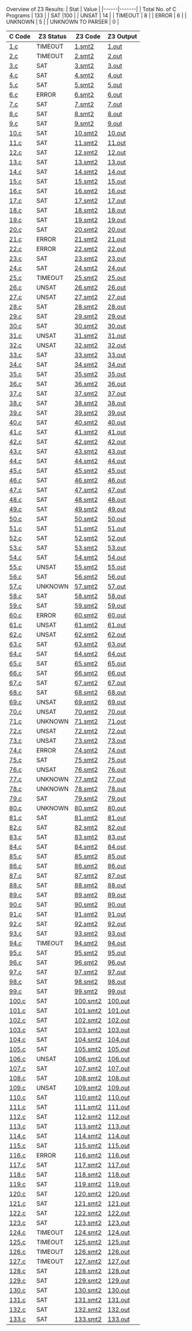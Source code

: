 Overview of Z3 Results:
| Stat | Value |
|------|-------|
| Total No. of C Programs | 133 |
| SAT |100 |
| UNSAT | 14 |
| TIMEOUT | 8 |
| ERROR | 6 |
| UNKNOWN | 5 |
| UNKNOWN TO PARSER | 0 |

| C Code | Z3 Status | Z3 Code | Z3 Output |
|--------|-----------|---------|-----------|
| [1.c](./c_benchmark/1.c) | TIMEOUT | [1.smt2](./z3/1.smt2) | [1.out](./z3/1.out) |
| [2.c](./c_benchmark/2.c) | TIMEOUT | [2.smt2](./z3/2.smt2) | [2.out](./z3/2.out) |
| [3.c](./c_benchmark/3.c) | SAT | [3.smt2](./z3/3.smt2) | [3.out](./z3/3.out) |
| [4.c](./c_benchmark/4.c) | SAT | [4.smt2](./z3/4.smt2) | [4.out](./z3/4.out) |
| [5.c](./c_benchmark/5.c) | SAT | [5.smt2](./z3/5.smt2) | [5.out](./z3/5.out) |
| [6.c](./c_benchmark/6.c) | ERROR | [6.smt2](./z3/6.smt2) | [6.out](./z3/6.out) |
| [7.c](./c_benchmark/7.c) | SAT | [7.smt2](./z3/7.smt2) | [7.out](./z3/7.out) |
| [8.c](./c_benchmark/8.c) | SAT | [8.smt2](./z3/8.smt2) | [8.out](./z3/8.out) |
| [9.c](./c_benchmark/9.c) | SAT | [9.smt2](./z3/9.smt2) | [9.out](./z3/9.out) |
| [10.c](./c_benchmark/10.c) | SAT | [10.smt2](./z3/10.smt2) | [10.out](./z3/10.out) |
| [11.c](./c_benchmark/11.c) | SAT | [11.smt2](./z3/11.smt2) | [11.out](./z3/11.out) |
| [12.c](./c_benchmark/12.c) | SAT | [12.smt2](./z3/12.smt2) | [12.out](./z3/12.out) |
| [13.c](./c_benchmark/13.c) | SAT | [13.smt2](./z3/13.smt2) | [13.out](./z3/13.out) |
| [14.c](./c_benchmark/14.c) | SAT | [14.smt2](./z3/14.smt2) | [14.out](./z3/14.out) |
| [15.c](./c_benchmark/15.c) | SAT | [15.smt2](./z3/15.smt2) | [15.out](./z3/15.out) |
| [16.c](./c_benchmark/16.c) | SAT | [16.smt2](./z3/16.smt2) | [16.out](./z3/16.out) |
| [17.c](./c_benchmark/17.c) | SAT | [17.smt2](./z3/17.smt2) | [17.out](./z3/17.out) |
| [18.c](./c_benchmark/18.c) | SAT | [18.smt2](./z3/18.smt2) | [18.out](./z3/18.out) |
| [19.c](./c_benchmark/19.c) | SAT | [19.smt2](./z3/19.smt2) | [19.out](./z3/19.out) |
| [20.c](./c_benchmark/20.c) | SAT | [20.smt2](./z3/20.smt2) | [20.out](./z3/20.out) |
| [21.c](./c_benchmark/21.c) | ERROR | [21.smt2](./z3/21.smt2) | [21.out](./z3/21.out) |
| [22.c](./c_benchmark/22.c) | ERROR | [22.smt2](./z3/22.smt2) | [22.out](./z3/22.out) |
| [23.c](./c_benchmark/23.c) | SAT | [23.smt2](./z3/23.smt2) | [23.out](./z3/23.out) |
| [24.c](./c_benchmark/24.c) | SAT | [24.smt2](./z3/24.smt2) | [24.out](./z3/24.out) |
| [25.c](./c_benchmark/25.c) | TIMEOUT | [25.smt2](./z3/25.smt2) | [25.out](./z3/25.out) |
| [26.c](./c_benchmark/26.c) | UNSAT | [26.smt2](./z3/26.smt2) | [26.out](./z3/26.out) |
| [27.c](./c_benchmark/27.c) | UNSAT | [27.smt2](./z3/27.smt2) | [27.out](./z3/27.out) |
| [28.c](./c_benchmark/28.c) | SAT | [28.smt2](./z3/28.smt2) | [28.out](./z3/28.out) |
| [29.c](./c_benchmark/29.c) | SAT | [29.smt2](./z3/29.smt2) | [29.out](./z3/29.out) |
| [30.c](./c_benchmark/30.c) | SAT | [30.smt2](./z3/30.smt2) | [30.out](./z3/30.out) |
| [31.c](./c_benchmark/31.c) | UNSAT | [31.smt2](./z3/31.smt2) | [31.out](./z3/31.out) |
| [32.c](./c_benchmark/32.c) | UNSAT | [32.smt2](./z3/32.smt2) | [32.out](./z3/32.out) |
| [33.c](./c_benchmark/33.c) | SAT | [33.smt2](./z3/33.smt2) | [33.out](./z3/33.out) |
| [34.c](./c_benchmark/34.c) | SAT | [34.smt2](./z3/34.smt2) | [34.out](./z3/34.out) |
| [35.c](./c_benchmark/35.c) | SAT | [35.smt2](./z3/35.smt2) | [35.out](./z3/35.out) |
| [36.c](./c_benchmark/36.c) | SAT | [36.smt2](./z3/36.smt2) | [36.out](./z3/36.out) |
| [37.c](./c_benchmark/37.c) | SAT | [37.smt2](./z3/37.smt2) | [37.out](./z3/37.out) |
| [38.c](./c_benchmark/38.c) | SAT | [38.smt2](./z3/38.smt2) | [38.out](./z3/38.out) |
| [39.c](./c_benchmark/39.c) | SAT | [39.smt2](./z3/39.smt2) | [39.out](./z3/39.out) |
| [40.c](./c_benchmark/40.c) | SAT | [40.smt2](./z3/40.smt2) | [40.out](./z3/40.out) |
| [41.c](./c_benchmark/41.c) | SAT | [41.smt2](./z3/41.smt2) | [41.out](./z3/41.out) |
| [42.c](./c_benchmark/42.c) | SAT | [42.smt2](./z3/42.smt2) | [42.out](./z3/42.out) |
| [43.c](./c_benchmark/43.c) | SAT | [43.smt2](./z3/43.smt2) | [43.out](./z3/43.out) |
| [44.c](./c_benchmark/44.c) | SAT | [44.smt2](./z3/44.smt2) | [44.out](./z3/44.out) |
| [45.c](./c_benchmark/45.c) | SAT | [45.smt2](./z3/45.smt2) | [45.out](./z3/45.out) |
| [46.c](./c_benchmark/46.c) | SAT | [46.smt2](./z3/46.smt2) | [46.out](./z3/46.out) |
| [47.c](./c_benchmark/47.c) | SAT | [47.smt2](./z3/47.smt2) | [47.out](./z3/47.out) |
| [48.c](./c_benchmark/48.c) | SAT | [48.smt2](./z3/48.smt2) | [48.out](./z3/48.out) |
| [49.c](./c_benchmark/49.c) | SAT | [49.smt2](./z3/49.smt2) | [49.out](./z3/49.out) |
| [50.c](./c_benchmark/50.c) | SAT | [50.smt2](./z3/50.smt2) | [50.out](./z3/50.out) |
| [51.c](./c_benchmark/51.c) | SAT | [51.smt2](./z3/51.smt2) | [51.out](./z3/51.out) |
| [52.c](./c_benchmark/52.c) | SAT | [52.smt2](./z3/52.smt2) | [52.out](./z3/52.out) |
| [53.c](./c_benchmark/53.c) | SAT | [53.smt2](./z3/53.smt2) | [53.out](./z3/53.out) |
| [54.c](./c_benchmark/54.c) | SAT | [54.smt2](./z3/54.smt2) | [54.out](./z3/54.out) |
| [55.c](./c_benchmark/55.c) | UNSAT | [55.smt2](./z3/55.smt2) | [55.out](./z3/55.out) |
| [56.c](./c_benchmark/56.c) | SAT | [56.smt2](./z3/56.smt2) | [56.out](./z3/56.out) |
| [57.c](./c_benchmark/57.c) | UNKNOWN | [57.smt2](./z3/57.smt2) | [57.out](./z3/57.out) |
| [58.c](./c_benchmark/58.c) | SAT | [58.smt2](./z3/58.smt2) | [58.out](./z3/58.out) |
| [59.c](./c_benchmark/59.c) | SAT | [59.smt2](./z3/59.smt2) | [59.out](./z3/59.out) |
| [60.c](./c_benchmark/60.c) | ERROR | [60.smt2](./z3/60.smt2) | [60.out](./z3/60.out) |
| [61.c](./c_benchmark/61.c) | UNSAT | [61.smt2](./z3/61.smt2) | [61.out](./z3/61.out) |
| [62.c](./c_benchmark/62.c) | UNSAT | [62.smt2](./z3/62.smt2) | [62.out](./z3/62.out) |
| [63.c](./c_benchmark/63.c) | SAT | [63.smt2](./z3/63.smt2) | [63.out](./z3/63.out) |
| [64.c](./c_benchmark/64.c) | SAT | [64.smt2](./z3/64.smt2) | [64.out](./z3/64.out) |
| [65.c](./c_benchmark/65.c) | SAT | [65.smt2](./z3/65.smt2) | [65.out](./z3/65.out) |
| [66.c](./c_benchmark/66.c) | SAT | [66.smt2](./z3/66.smt2) | [66.out](./z3/66.out) |
| [67.c](./c_benchmark/67.c) | SAT | [67.smt2](./z3/67.smt2) | [67.out](./z3/67.out) |
| [68.c](./c_benchmark/68.c) | SAT | [68.smt2](./z3/68.smt2) | [68.out](./z3/68.out) |
| [69.c](./c_benchmark/69.c) | UNSAT | [69.smt2](./z3/69.smt2) | [69.out](./z3/69.out) |
| [70.c](./c_benchmark/70.c) | UNSAT | [70.smt2](./z3/70.smt2) | [70.out](./z3/70.out) |
| [71.c](./c_benchmark/71.c) | UNKNOWN | [71.smt2](./z3/71.smt2) | [71.out](./z3/71.out) |
| [72.c](./c_benchmark/72.c) | UNSAT | [72.smt2](./z3/72.smt2) | [72.out](./z3/72.out) |
| [73.c](./c_benchmark/73.c) | UNSAT | [73.smt2](./z3/73.smt2) | [73.out](./z3/73.out) |
| [74.c](./c_benchmark/74.c) | ERROR | [74.smt2](./z3/74.smt2) | [74.out](./z3/74.out) |
| [75.c](./c_benchmark/75.c) | SAT | [75.smt2](./z3/75.smt2) | [75.out](./z3/75.out) |
| [76.c](./c_benchmark/76.c) | UNSAT | [76.smt2](./z3/76.smt2) | [76.out](./z3/76.out) |
| [77.c](./c_benchmark/77.c) | UNKNOWN | [77.smt2](./z3/77.smt2) | [77.out](./z3/77.out) |
| [78.c](./c_benchmark/78.c) | UNKNOWN | [78.smt2](./z3/78.smt2) | [78.out](./z3/78.out) |
| [79.c](./c_benchmark/79.c) | SAT | [79.smt2](./z3/79.smt2) | [79.out](./z3/79.out) |
| [80.c](./c_benchmark/80.c) | UNKNOWN | [80.smt2](./z3/80.smt2) | [80.out](./z3/80.out) |
| [81.c](./c_benchmark/81.c) | SAT | [81.smt2](./z3/81.smt2) | [81.out](./z3/81.out) |
| [82.c](./c_benchmark/82.c) | SAT | [82.smt2](./z3/82.smt2) | [82.out](./z3/82.out) |
| [83.c](./c_benchmark/83.c) | SAT | [83.smt2](./z3/83.smt2) | [83.out](./z3/83.out) |
| [84.c](./c_benchmark/84.c) | SAT | [84.smt2](./z3/84.smt2) | [84.out](./z3/84.out) |
| [85.c](./c_benchmark/85.c) | SAT | [85.smt2](./z3/85.smt2) | [85.out](./z3/85.out) |
| [86.c](./c_benchmark/86.c) | SAT | [86.smt2](./z3/86.smt2) | [86.out](./z3/86.out) |
| [87.c](./c_benchmark/87.c) | SAT | [87.smt2](./z3/87.smt2) | [87.out](./z3/87.out) |
| [88.c](./c_benchmark/88.c) | SAT | [88.smt2](./z3/88.smt2) | [88.out](./z3/88.out) |
| [89.c](./c_benchmark/89.c) | SAT | [89.smt2](./z3/89.smt2) | [89.out](./z3/89.out) |
| [90.c](./c_benchmark/90.c) | SAT | [90.smt2](./z3/90.smt2) | [90.out](./z3/90.out) |
| [91.c](./c_benchmark/91.c) | SAT | [91.smt2](./z3/91.smt2) | [91.out](./z3/91.out) |
| [92.c](./c_benchmark/92.c) | SAT | [92.smt2](./z3/92.smt2) | [92.out](./z3/92.out) |
| [93.c](./c_benchmark/93.c) | SAT | [93.smt2](./z3/93.smt2) | [93.out](./z3/93.out) |
| [94.c](./c_benchmark/94.c) | TIMEOUT | [94.smt2](./z3/94.smt2) | [94.out](./z3/94.out) |
| [95.c](./c_benchmark/95.c) | SAT | [95.smt2](./z3/95.smt2) | [95.out](./z3/95.out) |
| [96.c](./c_benchmark/96.c) | SAT | [96.smt2](./z3/96.smt2) | [96.out](./z3/96.out) |
| [97.c](./c_benchmark/97.c) | SAT | [97.smt2](./z3/97.smt2) | [97.out](./z3/97.out) |
| [98.c](./c_benchmark/98.c) | SAT | [98.smt2](./z3/98.smt2) | [98.out](./z3/98.out) |
| [99.c](./c_benchmark/99.c) | SAT | [99.smt2](./z3/99.smt2) | [99.out](./z3/99.out) |
| [100.c](./c_benchmark/100.c) | SAT | [100.smt2](./z3/100.smt2) | [100.out](./z3/100.out) |
| [101.c](./c_benchmark/101.c) | SAT | [101.smt2](./z3/101.smt2) | [101.out](./z3/101.out) |
| [102.c](./c_benchmark/102.c) | SAT | [102.smt2](./z3/102.smt2) | [102.out](./z3/102.out) |
| [103.c](./c_benchmark/103.c) | SAT | [103.smt2](./z3/103.smt2) | [103.out](./z3/103.out) |
| [104.c](./c_benchmark/104.c) | SAT | [104.smt2](./z3/104.smt2) | [104.out](./z3/104.out) |
| [105.c](./c_benchmark/105.c) | SAT | [105.smt2](./z3/105.smt2) | [105.out](./z3/105.out) |
| [106.c](./c_benchmark/106.c) | UNSAT | [106.smt2](./z3/106.smt2) | [106.out](./z3/106.out) |
| [107.c](./c_benchmark/107.c) | SAT | [107.smt2](./z3/107.smt2) | [107.out](./z3/107.out) |
| [108.c](./c_benchmark/108.c) | SAT | [108.smt2](./z3/108.smt2) | [108.out](./z3/108.out) |
| [109.c](./c_benchmark/109.c) | UNSAT | [109.smt2](./z3/109.smt2) | [109.out](./z3/109.out) |
| [110.c](./c_benchmark/110.c) | SAT | [110.smt2](./z3/110.smt2) | [110.out](./z3/110.out) |
| [111.c](./c_benchmark/111.c) | SAT | [111.smt2](./z3/111.smt2) | [111.out](./z3/111.out) |
| [112.c](./c_benchmark/112.c) | SAT | [112.smt2](./z3/112.smt2) | [112.out](./z3/112.out) |
| [113.c](./c_benchmark/113.c) | SAT | [113.smt2](./z3/113.smt2) | [113.out](./z3/113.out) |
| [114.c](./c_benchmark/114.c) | SAT | [114.smt2](./z3/114.smt2) | [114.out](./z3/114.out) |
| [115.c](./c_benchmark/115.c) | SAT | [115.smt2](./z3/115.smt2) | [115.out](./z3/115.out) |
| [116.c](./c_benchmark/116.c) | ERROR | [116.smt2](./z3/116.smt2) | [116.out](./z3/116.out) |
| [117.c](./c_benchmark/117.c) | SAT | [117.smt2](./z3/117.smt2) | [117.out](./z3/117.out) |
| [118.c](./c_benchmark/118.c) | SAT | [118.smt2](./z3/118.smt2) | [118.out](./z3/118.out) |
| [119.c](./c_benchmark/119.c) | SAT | [119.smt2](./z3/119.smt2) | [119.out](./z3/119.out) |
| [120.c](./c_benchmark/120.c) | SAT | [120.smt2](./z3/120.smt2) | [120.out](./z3/120.out) |
| [121.c](./c_benchmark/121.c) | SAT | [121.smt2](./z3/121.smt2) | [121.out](./z3/121.out) |
| [122.c](./c_benchmark/122.c) | SAT | [122.smt2](./z3/122.smt2) | [122.out](./z3/122.out) |
| [123.c](./c_benchmark/123.c) | SAT | [123.smt2](./z3/123.smt2) | [123.out](./z3/123.out) |
| [124.c](./c_benchmark/124.c) | TIMEOUT | [124.smt2](./z3/124.smt2) | [124.out](./z3/124.out) |
| [125.c](./c_benchmark/125.c) | TIMEOUT | [125.smt2](./z3/125.smt2) | [125.out](./z3/125.out) |
| [126.c](./c_benchmark/126.c) | TIMEOUT | [126.smt2](./z3/126.smt2) | [126.out](./z3/126.out) |
| [127.c](./c_benchmark/127.c) | TIMEOUT | [127.smt2](./z3/127.smt2) | [127.out](./z3/127.out) |
| [128.c](./c_benchmark/128.c) | SAT | [128.smt2](./z3/128.smt2) | [128.out](./z3/128.out) |
| [129.c](./c_benchmark/129.c) | SAT | [129.smt2](./z3/129.smt2) | [129.out](./z3/129.out) |
| [130.c](./c_benchmark/130.c) | SAT | [130.smt2](./z3/130.smt2) | [130.out](./z3/130.out) |
| [131.c](./c_benchmark/131.c) | SAT | [131.smt2](./z3/131.smt2) | [131.out](./z3/131.out) |
| [132.c](./c_benchmark/132.c) | SAT | [132.smt2](./z3/132.smt2) | [132.out](./z3/132.out) |
| [133.c](./c_benchmark/133.c) | SAT | [133.smt2](./z3/133.smt2) | [133.out](./z3/133.out) |

    